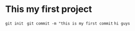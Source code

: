 # This my first  project
``` git init ```
``` git commit -m "this is my first commit```
``` hi guys ```